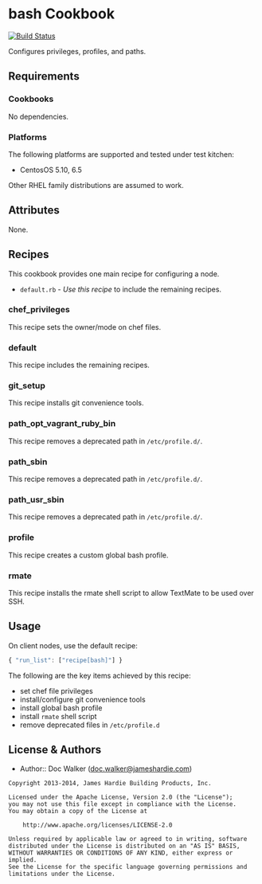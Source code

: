 bash Cookbook
=============
[![Build Status](https://travis-ci.org/jhx/cookbook-bash.png?branch=master)](https://travis-ci.org/jhx/cookbook-bash)

Configures privileges, profiles, and paths.


Requirements
------------
### Cookbooks
No dependencies.

### Platforms
The following platforms are supported and tested under test kitchen:

- CentosOS 5.10, 6.5

Other RHEL family distributions are assumed to work.


Attributes
----------
None.


Recipes
-------
This cookbook provides one main recipe for configuring a node.

- `default.rb` - *Use this recipe* to include the remaining recipes.

### chef_privileges
This recipe sets the owner/mode on chef files.

### default
This recipe includes the remaining recipes.

### git_setup
This recipe installs git convenience tools.

### path_opt_vagrant_ruby_bin
This recipe removes a deprecated path in `/etc/profile.d/`.

### path_sbin
This recipe removes a deprecated path in `/etc/profile.d/`.

### path_usr_sbin
This recipe removes a deprecated path in `/etc/profile.d/`.

### profile
This recipe creates a custom global bash profile.

### rmate
This recipe installs the rmate shell script to allow TextMate to be used over SSH.


Usage
-----
On client nodes, use the default recipe:

````javascript
{ "run_list": ["recipe[bash]"] }
````

The following are the key items achieved by this recipe:

- set chef file privileges
- install/configure git convenience tools
- install global bash profile
- install `rmate` shell script
- remove deprecated files in `/etc/profile.d`


License & Authors
-----------------
- Author:: Doc Walker (<doc.walker@jameshardie.com>)

````text
Copyright 2013-2014, James Hardie Building Products, Inc.

Licensed under the Apache License, Version 2.0 (the "License");
you may not use this file except in compliance with the License.
You may obtain a copy of the License at

    http://www.apache.org/licenses/LICENSE-2.0

Unless required by applicable law or agreed to in writing, software
distributed under the License is distributed on an "AS IS" BASIS,
WITHOUT WARRANTIES OR CONDITIONS OF ANY KIND, either express or implied.
See the License for the specific language governing permissions and
limitations under the License.
````
